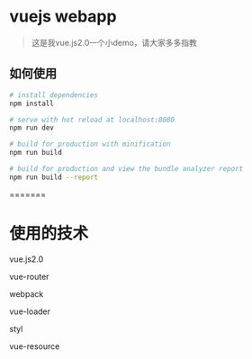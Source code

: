 # vuejs webapp

> 这是我vue.js2.0一个小demo，请大家多多指教

## 如何使用

``` bash
# install dependencies
npm install

# serve with hot reload at localhost:8080
npm run dev

# build for production with minification
npm run build

# build for production and view the bundle analyzer report
npm run build --report
```

=======
# 使用的技术
vue.js2.0

vue-router

webpack

vue-loader

styl

vue-resource